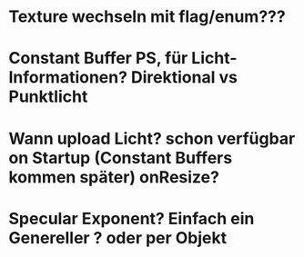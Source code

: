 # Texture wechseln mit flag/enum???

# Constant Buffer PS, für Licht-Informationen? Direktional vs Punktlicht

# Wann upload Licht? schon verfügbar on Startup (Constant Buffers kommen später) onResize?

# Specular Exponent? Einfach ein Genereller ? oder per Objekt